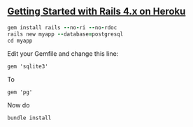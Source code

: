 [Getting Started with Rails 4.x on Heroku](https://devcenter.heroku.com/articles/getting-started-with-rails4)
---
```ruby
gem install rails --no-ri --no-rdoc
rails new myapp --database=postgresql
cd myapp
```
Edit your Gemfile and change this line:
```
gem 'sqlite3'
```
To
```
gem 'pg'
```
Now do
```
bundle install
```
